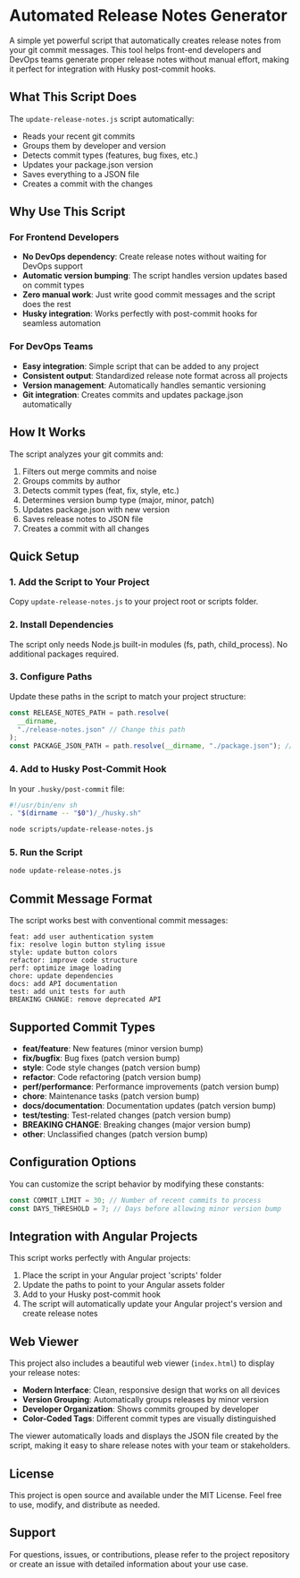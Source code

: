 # Automated Release Notes Generator

A simple yet powerful script that automatically creates release notes from your git commit messages. This tool helps front-end developers and DevOps teams generate proper release notes without manual effort, making it perfect for integration with Husky post-commit hooks.

## What This Script Does

The `update-release-notes.js` script automatically:

- Reads your recent git commits
- Groups them by developer and version
- Detects commit types (features, bug fixes, etc.)
- Updates your package.json version
- Saves everything to a JSON file
- Creates a commit with the changes

## Why Use This Script

### For Frontend Developers

- **No DevOps dependency**: Create release notes without waiting for DevOps support
- **Automatic version bumping**: The script handles version updates based on commit types
- **Zero manual work**: Just write good commit messages and the script does the rest
- **Husky integration**: Works perfectly with post-commit hooks for seamless automation

### For DevOps Teams

- **Easy integration**: Simple script that can be added to any project
- **Consistent output**: Standardized release note format across all projects
- **Version management**: Automatically handles semantic versioning
- **Git integration**: Creates commits and updates package.json automatically

## How It Works

The script analyzes your git commits and:

1. Filters out merge commits and noise
2. Groups commits by author
3. Detects commit types (feat, fix, style, etc.)
4. Determines version bump type (major, minor, patch)
5. Updates package.json with new version
6. Saves release notes to JSON file
7. Creates a commit with all changes

## Quick Setup

### 1. Add the Script to Your Project

Copy `update-release-notes.js` to your project root or scripts folder.

### 2. Install Dependencies

The script only needs Node.js built-in modules (fs, path, child_process). No additional packages required.

### 3. Configure Paths

Update these paths in the script to match your project structure:

```javascript
const RELEASE_NOTES_PATH = path.resolve(
  __dirname,
  "./release-notes.json" // Change this path
);
const PACKAGE_JSON_PATH = path.resolve(__dirname, "./package.json"); // Change this path
```

### 4. Add to Husky Post-Commit Hook

In your `.husky/post-commit` file:

```bash
#!/usr/bin/env sh
. "$(dirname -- "$0")/_/husky.sh"

node scripts/update-release-notes.js
```

### 5. Run the Script

```bash
node update-release-notes.js
```

## Commit Message Format

The script works best with conventional commit messages:

```
feat: add user authentication system
fix: resolve login button styling issue
style: update button colors
refactor: improve code structure
perf: optimize image loading
chore: update dependencies
docs: add API documentation
test: add unit tests for auth
BREAKING CHANGE: remove deprecated API
```

## Supported Commit Types

- **feat/feature**: New features (minor version bump)
- **fix/bugfix**: Bug fixes (patch version bump)
- **style**: Code style changes (patch version bump)
- **refactor**: Code refactoring (patch version bump)
- **perf/performance**: Performance improvements (patch version bump)
- **chore**: Maintenance tasks (patch version bump)
- **docs/documentation**: Documentation updates (patch version bump)
- **test/testing**: Test-related changes (patch version bump)
- **BREAKING CHANGE**: Breaking changes (major version bump)
- **other**: Unclassified changes (patch version bump)

## Configuration Options

You can customize the script behavior by modifying these constants:

```javascript
const COMMIT_LIMIT = 30; // Number of recent commits to process
const DAYS_THRESHOLD = 7; // Days before allowing minor version bump
```

## Integration with Angular Projects

This script works perfectly with Angular projects:

1. Place the script in your Angular project 'scripts' folder
2. Update the paths to point to your Angular assets folder
3. Add to your Husky post-commit hook
4. The script will automatically update your Angular project's version and create release notes

## Web Viewer

This project also includes a beautiful web viewer (`index.html`) to display your release notes:

- **Modern Interface**: Clean, responsive design that works on all devices
- **Version Grouping**: Automatically groups releases by minor version
- **Developer Organization**: Shows commits grouped by developer
- **Color-Coded Tags**: Different commit types are visually distinguished

The viewer automatically loads and displays the JSON file created by the script, making it easy to share release notes with your team or stakeholders.

## License

This project is open source and available under the MIT License. Feel free to use, modify, and distribute as needed.

## Support

For questions, issues, or contributions, please refer to the project repository or create an issue with detailed information about your use case.

